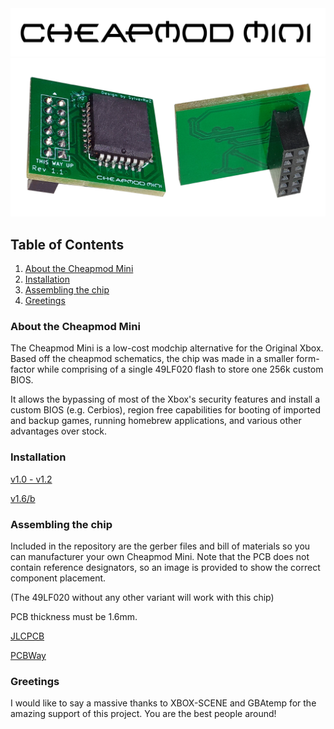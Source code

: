 <img src="/images/logo-white-outline.png"> 


<img src="/images/cheapmod_mini.png"> 

## Table of Contents
1. [About the Cheapmod Mini](#about-the-cheapmod-mini)
2. [Installation](#installation)
3. [Assembling the chip](#assembling-the-chip)
4. [Greetings](#greetings)

### About the Cheapmod Mini
The Cheapmod Mini is a low-cost modchip alternative for the Original Xbox. Based off the cheapmod schematics, the chip was made in a smaller form-factor while comprising of a single 49LF020 flash to store one 256k custom BIOS.

It allows the bypassing of most of the Xbox's security features and install a custom BIOS (e.g. Cerbios), region free capabilities for booting of imported and backup games, running homebrew applications, and various
other advantages over stock.

### Installation
[v1.0 - v1.2](https://github.com/m4x10187/cheapmod-mini/blob/main/diagrams/Cheapmod_Mini_v1-v12_Installation_Guide.pdf)

[v1.6/b](https://github.com/m4x10187/cheapmod-mini/blob/main/diagrams/Cheapmod_Mini_V1.6.jpg)

### Assembling the chip
Included in the repository are the gerber files and bill of materials so you can manufacturer your own Cheapmod Mini. Note that the PCB does not contain reference designators, so an image is provided to show the correct
component placement.

(The 49LF020 without any other variant will work with this chip)

PCB thickness must be 1.6mm.

[JLCPCB](https://jlcpcb.com)

[PCBWay](https://pcbway.com)

### Greetings

I would like to say a massive thanks to XBOX-SCENE and GBAtemp for the amazing support of this project. You are the best people around!
